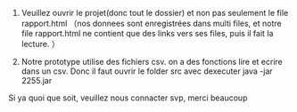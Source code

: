 1. Veuillez ouvrir le projet(donc tout le dossier) et non pas seulement le file rapport.html
（nos donnees sont enregistrées dans multi files, et notre file rapport.html ne contient que des links vers ses files, puis il fait la lecture. ）

2. Notre prototype utilise des fichiers csv. on a des fonctions lire et ecrire dans un csv. Donc il faut ouvrir le folder src avec dexecuter  java -jar 2255.jar


Si ya quoi que soit, veuillez nous connacter svp, merci beaucoup